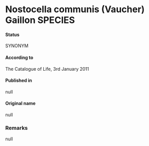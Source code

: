 # Nostocella communis (Vaucher) Gaillon SPECIES

#### Status
SYNONYM

#### According to
The Catalogue of Life, 3rd January 2011

#### Published in
null

#### Original name
null

### Remarks
null